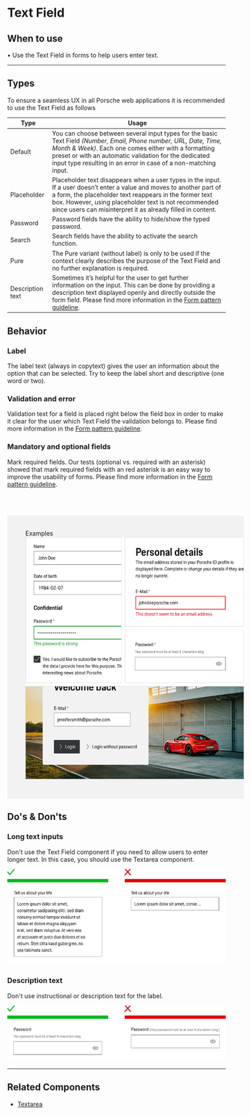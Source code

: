 # Text Field

## When to use

  • Use the Text Field in forms to help users enter text.


---

## Types

To ensure a seamless UX in all Porsche web applications it is recommended to use the Text Field as follows

| Type | Usage |
|----|----|
| Default | You can choose between several input types for the basic Text Field _(Number, Email, Phone number, URL, Date, Time, Month & Week)_. Each one comes either with a formatting preset or with an automatic validation for the dedicated input type resulting in an error in case of a non-matching input.  |
| Placeholder | Placeholder text disappears when a user types in the input. If a user doesn’t enter a value and moves to another part of a form, the placeholder text reappears in the former text box. However, using placeholder text is not recommended since users can misinterpret it as already filled in content.  |
| Password | Password fields have the ability to hide/show the typed password.  |
| Search | Search fields have the ability to activate the search function.    |
| Pure | The Pure variant (without label) is only to be used if the context clearly describes the purpose of the Text Field and no further explanation is required.    |
| Description text | Sometimes it’s helpful for the user to get further information on the input. This can be done by providing a description text displayed openly and directly outside the form field. Please find more information in the [Form pattern guideline](#/patterns/forms).    |


## Behavior

### Label
The label text (always in copytext) gives the user an information about the option that can be selected. Try to keep the label short and descriptive (one  word or two).

### Validation and error
Validation text for a field is placed right below the field box in order to make it clear for the user which Text Field the validation belongs to.
Please find more information in the [Form pattern guideline](#/patterns/forms).

### Mandatory and optional fields
Mark required fields. Our tests (optional vs. required with an asterisk) showed that mark required fields with an red asterisk is an easy way to improve the usability of forms. Please find more information in the [Form pattern guideline](#/patterns/forms).

<div style="background:#F2F2F2; width:100%; margin-top: 64px; padding-top: 32px; padding-left: 42px; padding-bottom: 42px;">
    <p-headline variant="headline-3" tag="h3" style="margin-bottom: 24px;">Examples</p-headline>
    <img src="./assets/text-field-examples.png" alt="Examples for text field usage" />
</div>

## Do's & Don'ts

### Long text inputs
Don't use the Text Field component if you need to allow users to enter longer text. In this case, you should use the Textarea component.

![Longer Text in Text Field](./assets/textfield-dont-long-text-inputs.png)

### Description text
Don't use instructional or description text for the label.

![How to use description text](./assets/textfield-dont-description-text.png)

---

## Related Components

* [Textarea](#/components/textarea)
